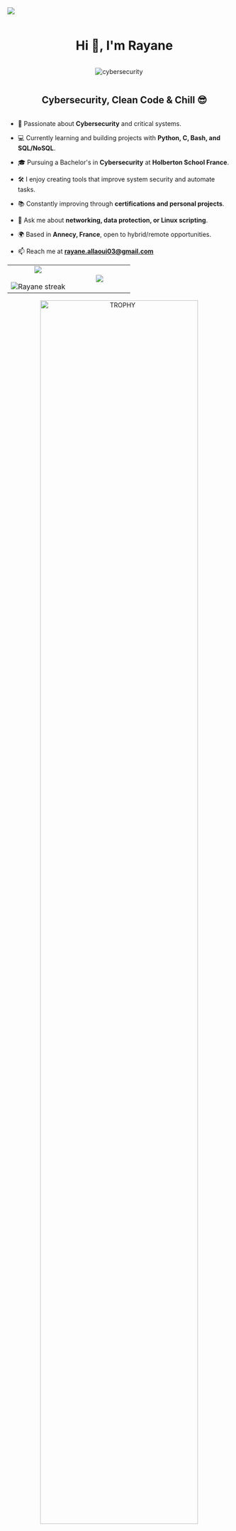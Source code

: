<!--horizontal divider(gradiant)-->
<img src="https://user-images.githubusercontent.com/73097560/115834477-dbab4500-a447-11eb-908a-139a6edaec5c.gif">

<!--h1 without bottom border-->
<div id="user-content-toc">
  <ul align="center">
    <summary><h1 style="display: inline-block">Hi 👋, I'm Rayane</h1></summary>
  </ul>
</div>

<!--- cybersecurity -->
<div align="center">
  <img  src="https://img.shields.io/badge/Linux-Lover-yellow?style=for-the-badge&logo=linux"
       alt="cybersecurity" /></a>
</div>

<!--h2 without bottom border-->
<div id="user-content-toc">
  <ul align="center">
    <summary><h2 style="display: inline-block">Cybersecurity, Clean Code & Chill 😎</h2></summary>
  </ul>
</div>

<!--Intro start-->
- 🔐 Passionate about **Cybersecurity** and critical systems.

- 💻 Currently learning and building projects with **Python, C, Bash, and SQL/NoSQL**.

- 🎓 Pursuing a Bachelor's in **Cybersecurity** at **Holberton School France**.

- 🛠️ I enjoy creating tools that improve system security and automate tasks.

- 📚 Constantly improving through **certifications and personal projects**.

- 💬 Ask me about **networking, data protection, or Linux scripting**.

- 🌍 Based in **Annecy, France**, open to hybrid/remote opportunities.

- 📫 Reach me at **rayane.allaoui03@gmail.com**  
<!--Intro end-->

<!--- stats & Trophy (start) -->
<p align="center">
<table align="center">
<tr border="none">
<td width="50%" align="center">
  
  <img  align="center"  src="https://github-readme-stats.vercel.app/api?username=RayaneAll&theme=dark&show_icons=true&count_private=true" />
  <br></br>
  <img  title="🔥 Get streak stats for your profile at git.io/streak-stats" alt="Rayane streak" src="https://github-readme-streak-stats.herokuapp.com/?user=RayaneAll&theme=dark&hide_border=false" /> 
</td>

<td width="50%" align="center">
  <img  align="center"  src="https://github-readme-stats.anuraghazra1.vercel.app/api/top-langs/?username=RayaneAll&theme=dark&hide_border=false&no-bg=true&no-frame=true&langs_count=10"/>
</td>
</tr>
</table>
</p>
<!--- stats (end) -->

<!--- trophy (start) -->
<div align="center">
  <a href="https://github.com/ryo-ma/github-profile-trophy">
      <img align="center" width=84% src="https://github-profile-trophy.vercel.app/?username=RayaneAll&theme=radical&row=1&column=7&margin-h=15&margin-w=5&no-bg=true" alt="TROPHY" />
  </a>
</div>
<!--- trophy (end) -->

<!--h2 without bottom border-->
<div id="user-content-toc">
  <ul align="center">
    <summary><h2 style="display: inline-block">Tech Stack ⚙️</h2></summary>
  </ul>
</div>

<!--tech stack icons-->
<p align="center">
  <a href="https://skillicons.dev">
    <img src="https://skillicons.dev/icons?i=py,c,bash,mysql,js,html,css,php,java,git,linux,react,docker,nginx&perline=7" />
  </a>
</p>

<!-- Connect with me -->
<div id="user-content-toc">
  <ul align="center">
    <summary><h2 style="display: inline-block">Connect With Me 🤝</h2></summary>
  </ul>
</div>

<p align="center">
<a href="https://www.linkedin.com/in/rayaneallaoui/" target="blank"><img align="center" src="https://user-images.githubusercontent.com/88904952/234979284-68c11d7f-1acc-4f0c-ac78-044e1037d7b0.png" alt="linkedin" height="50" width="50" /></a>
<a href="mailto:rayane.allaoui03@gmail.com" target="blank"><img align="center" src="https://upload.wikimedia.org/wikipedia/commons/4/4e/Gmail_Icon.png" alt="gmail" height="50" width="50" /></a>
</p>

<!--horizontal divider(gradiant)-->
<img src="https://user-images.githubusercontent.com/73097560/115834477-dbab4500-a447-11eb-908a-139a6edaec5c.gif">

---

Credit: Adapted by [Rayane Allaoui](https://www.linkedin.com/in/rayaneallaoui/)
